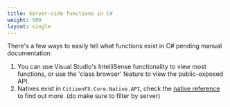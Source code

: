 ```yaml
---
title: Server-side functions in C#
weight: 509
layout: single
---
```


There's a few ways to easily tell what functions exist in C# pending manual documentation:

1.  You can use Visual Studio's IntelliSense functionality to view most functions, or use the 'class browser' feature
    to view the public-exposed API.
2.  Natives exist in `CitizenFX.Core.Native.API`, check the [native reference](https://docs.fivem.net/natives) to find out more.
    (do make sure to filter by server)